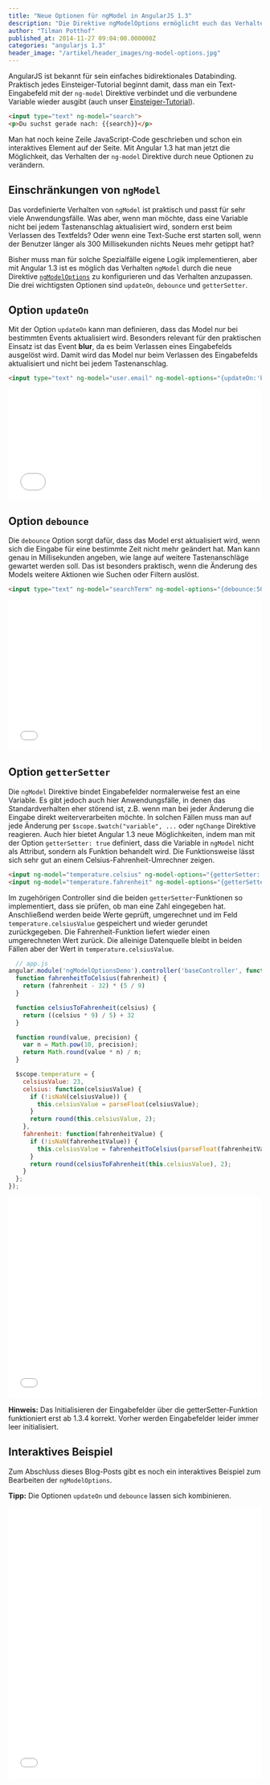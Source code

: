 ```yaml
---
title: "Neue Optionen für ngModel in AngularJS 1.3"
description: "Die Direktive ngModelOptions ermöglicht euch das Verhalten von ng-model zu konfigurieren. Welche Möglichkeiten ihr dabei habt zeigen wir euch in diesem Artikel."
author: "Tilman Potthof"
published_at: 2014-11-27 09:04:00.000000Z
categories: "angularjs 1.3"
header_image: "/artikel/header_images/ng-model-options.jpg"
---
```


AngularJS ist bekannt für sein einfaches bidirektionales Databinding.
Praktisch jedes Einsteiger-Tutorial beginnt damit, dass man ein Text-Eingabefeld mit der `ng-model` Direktive verbindet und die verbundene Variable wieder ausgibt (auch unser [Einsteiger-Tutorial](/artikel/angularjs-tutorial-deutsch/)).

```html
<input type="text" ng-model="search">
<p>Du suchst gerade nach: {{search}}</p>
```

Man hat noch keine Zeile JavaScript-Code geschrieben und schon ein interaktives Element auf der Seite. Mit Angular 1.3 hat man jetzt die Möglichkeit, das Verhalten der `ng-model` Direktive durch neue Optionen zu verändern.


## Einschränkungen von `ngModel`

Das vordefinierte Verhalten von `ngModel` ist praktisch und passt für sehr viele Anwendungsfälle.
Was aber, wenn man möchte, dass eine Variable nicht bei jedem Tastenanschlag aktualisiert wird, sondern erst beim Verlassen des Textfelds?
Oder wenn eine Text-Suche erst starten soll, wenn der Benutzer länger als 300 Millisekunden nichts Neues mehr getippt hat?

Bisher muss man für solche Spezialfälle eigene Logik implementieren, aber mit Angular 1.3 ist es möglich das Verhalten `ngModel` durch die neue Direktive [`ngModelOptions`](https://docs.angularjs.org/api/ng/directive/ngModelOptions) zu konfigurieren und das Verhalten anzupassen.
Die drei wichtigsten Optionen sind `updateOn`, `debounce` und `getterSetter`.

## Option `updateOn`

Mit der Option `updateOn` kann man definieren, dass das Model nur bei bestimmten Events aktualisiert wird.
Besonders relevant für den praktischen Einsatz ist das Event **blur**, da es beim Verlassen eines Eingabefelds ausgelöst wird.
Damit wird das Model nur beim Verlassen des Eingabefelds aktualisiert und nicht bei jedem Tastenanschlag.

```html
<input type="text" ng-model="user.email" ng-model-options="{updateOn:'blur'}" />
```

<iframe src="/assets/mirror/embed.plnkr.co/kVlCDFy0QMeGOzGqr47r/preview.html" style="width:100%;height:220px;border:0"></iframe>

## Option `debounce`

Die `debounce` Option sorgt dafür, dass das Model erst aktualisiert wird, wenn sich die Eingabe für eine bestimmte Zeit nicht mehr geändert hat.
Man kann genau in Millisekunden angeben, wie lange auf weitere Tastenanschläge gewartet werden soll.
Das ist besonders praktisch, wenn die Änderung des Models weitere Aktionen wie Suchen oder Filtern auslöst.

```html
<input type="text" ng-model="searchTerm" ng-model-options="{debounce:500} />
```

<iframe src="/assets/mirror/embed.plnkr.co/TJL43E8MLnwLuYHns9MO/preview.html" style="width:100%;height:300px;border:0"></iframe>

## Option `getterSetter`

Die `ngModel` Direktive bindet Eingabefelder normalerweise fest an eine Variable.
Es gibt jedoch auch hier Anwendungsfälle, in denen das Standardverhalten eher störend ist, z.B. wenn man bei jeder Änderung die Eingabe direkt weiterverarbeiten möchte.
In solchen Fällen muss man auf jede Änderung per `$scope.$watch("variable", ...` oder `ngChange` Direktive reagieren.
Auch hier bietet Angular 1.3 neue Möglichkeiten, indem man mit der Option `getterSetter: true` definiert, dass die Variable in `ngModel` nicht als Attribut, sondern als Funktion behandelt wird.
Die Funktionsweise lässt sich sehr gut an einem Celsius-Fahrenheit-Umrechner zeigen.

```html
<input ng-model="temperature.celsius" ng-model-options="{getterSetter: true}" />
<input ng-model="temperature.fahrenheit" ng-model-options="{getterSetter: true}" />
```

Im zugehörigen Controller sind die beiden `getterSetter`-Funktionen so implementiert, dass sie prüfen, ob man eine Zahl eingegeben hat.
Anschließend werden beide Werte geprüft, umgerechnet und im Feld `temperature.celsiusValue` gespeichert und wieder gerundet zurückgegeben.
Die Fahrenheit-Funktion liefert wieder einen umgerechneten Wert zurück.
Die alleinige Datenquelle bleibt in beiden Fällen aber der Wert in `temperature.celsiusValue`.

```javascript
  // app.js
angular.module('ngModelOptionsDemo').controller('baseController', function($scope, $timeout) {
  function fahrenheitToCelsius(fahrenheit) {
    return (fahrenheit - 32) * (5 / 9)
  }

  function celsiusToFahrenheit(celsius) {
    return ((celsius * 9) / 5) + 32
  }

  function round(value, precision) {
    var n = Math.pow(10, precision);
    return Math.round(value * n) / n;
  }

  $scope.temperature = {
    celsiusValue: 23,
    celsius: function(celsiusValue) {
      if (!isNaN(celsiusValue)) {
        this.celsiusValue = parseFloat(celsiusValue);
      }
      return round(this.celsiusValue, 2);
    },
    fahrenheit: function(fahrenheitValue) {
      if (!isNaN(fahrenheitValue)) {
        this.celsiusValue = fahrenheitToCelsius(parseFloat(fahrenheitValue));
      }
      return round(celsiusToFahrenheit(this.celsiusValue), 2);
    }
  };
});
```

<iframe src="/assets/mirror/embed.plnkr.co/FUF0jNAE4ce1guOqWolI/preview.html" style="width:100%;height:400px;border:0"></iframe>

**Hinweis:** Das Initialisieren der Eingabefelder über die getterSetter-Funktion funktioniert erst ab 1.3.4 korrekt. Vorher werden Eingabefelder leider immer leer initialisiert.

## Interaktives Beispiel

Zum Abschluss dieses Blog-Posts gibt es noch ein interaktives Beispiel zum Bearbeiten der `ngModelOptions`.

**Tipp:** Die Optionen `updateOn` und `debounce` lassen sich kombinieren.

<iframe src="/assets/mirror/embed.plnkr.co/ygc28XaPL8s0XaL11tEX/preview.html" style="width:100%;height:540px;border:0"></iframe>
